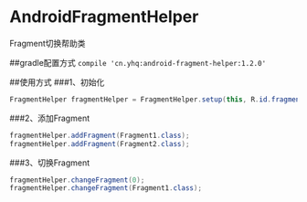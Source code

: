 # AndroidFragmentHelper

Fragment切换帮助类

##gradle配置方式
`compile 'cn.yhq:android-fragment-helper:1.2.0'`

##使用方式
###1、初始化
```java
FragmentHelper fragmentHelper = FragmentHelper.setup(this, R.id.fragment_container);
```

###2、添加Fragment
```java
fragmentHelper.addFragment(Fragment1.class);
fragmentHelper.addFragment(Fragment2.class);
```

###3、切换Fragment
```java
fragmentHelper.changeFragment(0);
fragmentHelper.changeFragment(Fragment1.class);
```